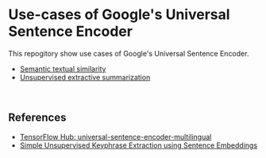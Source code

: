 # Use-cases of Google's Universal Sentence Encoder

This repogitory show use cases of Google's Universal Sentence Encoder.
- [Semantic textual similarity](https://github.com/marucha80t/application_of_universal_sentence_encoder/blob/master/sentence_similarity.ipynb)
- [Unsupervised extractive summarization](https://github.com/marucha80t/use-cases_of_universal_sentence_encoder/blob/master/unsupervised_extractive_summarization_with_use.ipynb)

<br>


## References

- [TensorFlow Hub: universal-sentence-encoder-multilingual](https://tfhub.dev/google/universal-sentence-encoder-multilingual/1)
- [Simple Unsupervised Keyphrase Extraction using Sentence Embeddings](https://arxiv.org/abs/1801.04470)
